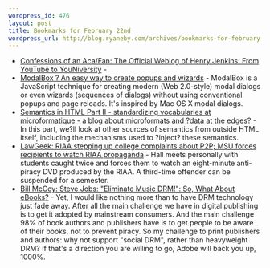 ```yaml
--- 
wordpress_id: 476
layout: post
title: Bookmarks for February 22nd
wordpress_url: http://blog.ryaneby.com/archives/bookmarks-for-february-22nd/
---
```

<ul>
<li><a href="http://www.henryjenkins.org/2007/02/from_youtube_to_youniversity.html">Confessions of an Aca/Fan: The Official Weblog of Henry Jenkins: From YouTube to YouNiversity</a> - </li>
<li><a href="http://okonet.ru/projects/modalbox/">ModalBox ? An easy way to create popups and wizards</a> - ModalBox is a JavaScript technique for creating modern (Web 2.0-style) modal dialogs or even wizards (sequences of dialogs) without using conventional popups and page reloads. It's inspired by Mac OS X modal dialogs.</li>
<li><a href="http://microformatique.com/?p=97">Semantics in HTML Part II - standardizing vocabularies at microformatique - a blog about microformats and ?data at the edges?</a> - In this part, we?ll look at other sources of semantics from outside HTML itself, including the mechanisms used to ?inject? these semantics.</li>
<li><a href="http://lawgeek.typepad.com/lawgeek/2007/02/riaa_stepping_u.html">LawGeek: RIAA stepping up college complaints about P2P; MSU forces recipients to watch RIAA propaganda</a> - Hall meets personally with students caught twice and forces them to watch an eight-minute anti-piracy DVD produced by the RIAA. A third-time offender can be suspended for a semester.</li>
<li><a href="http://blogs.adobe.com/billmccoy/2007/02/steve_jobs_elim.html">Bill McCoy: Steve Jobs: "Eliminate Music DRM!": So, What About eBooks?</a> - Yet, I would like nothing more than to have DRM technology just fade away. After all the main challenge we have in digital publishing is to get it adopted by mainstream consumers. And the main challenge 98% of book authors and publishers have is to get people to be aware of their books, not to prevent piracy. So my challenge to print publishers and authors: why not support &quot;social DRM&quot;, rather than heavyweight DRM? If that's a direction you are willing to go, Adobe will back you up, 1000%.</li>

</ul>
